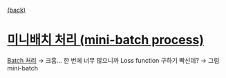 [(back)](https://github.com/DoranLyong/DL_coding_master/tree/master/Self_tutorial/3_learning/MNIST_learning)

# [미니배치 처리 (mini-batch process)](https://blog.naver.com/cheeryun/221380230376)

[Batch 처리](https://github.com/DoranLyong/DL_coding_master/tree/master/Self_tutorial/2_inference/MNIST_classify/3_batch_process) → 크흠... 한 번에 너무 많으니까 Loss function 구하기 빡신데? → 그럼 mini-batch 